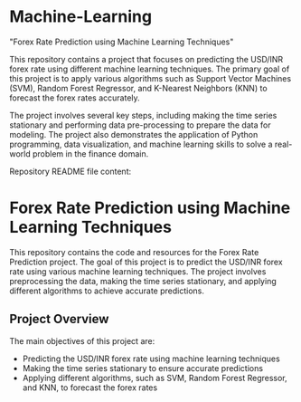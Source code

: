 # Machine-Learning
"Forex Rate Prediction using Machine Learning Techniques" 

This repository contains a project that focuses on predicting the USD/INR forex rate using different machine learning techniques. The primary goal of this project is to apply various algorithms such as Support Vector Machines (SVM), Random Forest Regressor, and K-Nearest Neighbors (KNN) to forecast the forex rates accurately. 

The project involves several key steps, including making the time series stationary and performing data pre-processing to prepare the data for modeling. The project also demonstrates the application of Python programming, data visualization, and machine learning skills to solve a real-world problem in the finance domain.

Repository README file content:

# Forex Rate Prediction using Machine Learning Techniques

This repository contains the code and resources for the Forex Rate Prediction project. The goal of this project is to predict the USD/INR forex rate using various machine learning techniques. The project involves preprocessing the data, making the time series stationary, and applying different algorithms to achieve accurate predictions.

## Project Overview

The main objectives of this project are:
- Predicting the USD/INR forex rate using machine learning techniques
- Making the time series stationary to ensure accurate predictions
- Applying different algorithms, such as SVM, Random Forest Regressor, and KNN, to forecast the forex rates
